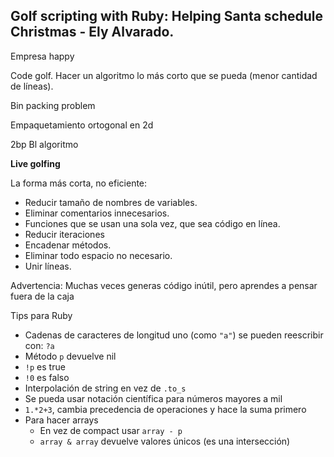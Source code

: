 ## Golf scripting with Ruby: Helping Santa schedule Christmas - Ely Alvarado. 

Empresa happy

Code golf. Hacer un algoritmo lo más corto que se pueda (menor cantidad de líneas).

Bin packing problem

Empaquetamiento ortogonal en 2d

2bp Bl algoritmo

**Live golfing**

La forma más corta, no eficiente:
- Reducir tamaño de nombres de variables.
- Eliminar comentarios innecesarios.
- Funciones que se usan una sola vez, que sea código en línea.
- Reducir iteraciones
- Encadenar métodos.
- Eliminar todo espacio no necesario.
- Unir líneas.

Advertencia:
Muchas veces generas código inútil, pero aprendes a pensar fuera de la caja

Tips para Ruby
- Cadenas de caracteres de longitud uno (como `"a"`) se pueden reescribir con: `?a`
- Método `p` devuelve nil
- `!p` es true
- `!0` es falso
- Interpolación de string en vez de `.to_s`
- Se pueda usar notación científica para números mayores a mil
- `1.*2+3`, cambia precedencia de operaciones y hace la suma primero
- Para hacer arrays 
    - En vez de compact usar `array - p`
    - `array & array` devuelve valores únicos (es una intersección)